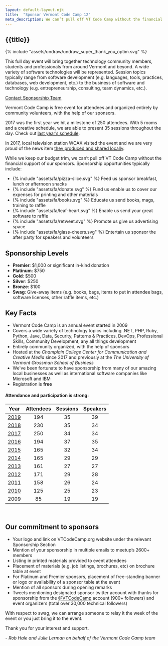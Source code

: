 ```yaml
---
layout: default-layout.njk
title:  "Sponsor Vermont Code Camp 12"
meta_description: We can’t pull off VT Code Camp without the financial support of our sponsors.
---
```


<section class="main" >
<div class="section-content">

# {{title}}

<div class="landing-image" aria-label="Woman expressing big thanks" >
    {% include "assets/undraw/undraw_super_thank_you_optim.svg" %}
</div>


This full day event will bring together technology community members, students and professionals from around Vermont and beyond. A wide variety of software technologies will be represented. Session topics typically range from software development (e.g. languages, tools, practices, databases, web development, etc.) to the business of software and technology (e.g. entrepreneurship, consulting, team dynamics, etc.).

<a href="mailto:sponsor@vtcodecamp.org" class="code cta">
    Contact Sponsorship Team
</a>

Vermont Code Camp is free event for attendees and organized entirely by community volunteers, with the help of our sponsors.

2017 was the first year we hit a milestone of 250 attendees. With 5 rooms and a creative schedule, we are able to present 35 sessions throughout the day. Check out [last year’s schedule](https://2019.vtcodecamp.org/schedule).

In 2017, local television station WCAX visited the event and we are very proud of the news item [they produced and shared locally](http://www.wcax.com/content/news/A-tech-lovers-paradise-445146003.html).

While we keep our budget trim, we can’t pull off VT Code Camp without the financial support of our sponsors. Sponsorship opportunities typically include:

<ul class="list-icons">
  <li>
    {% include "assets/fa/pizza-slice.svg" %}
    <span class="title">Feed us</span>
    <span class="description">sponsor breakfast, lunch or afternoon snacks</span>
  </li>
  <li>
    {% include "assets/fa/donate.svg" %}
    <span class="title">Fund us</span>
    <span class="description">enable us to cover our expenses for printing and other materials</span>
  </li>
  <li>
    {% include "assets/fa/books.svg" %}
    <span class="title">Educate us</span>
    <span class="description">send books, mags, training to raffle</span>
  </li>
  <li>
     {% include "assets/fa/leaf-heart.svg" %}
    <span class="title">Enable us</span>
    <span class="description">send your great software to raffle</span>
  </li>
  <li>
    {% include "assets/fa/retweet.svg" %}
    <span class="title">Promote us</span>
    <span class="description">give us advertising space</span>
  </li>
  <li>
    {% include "assets/fa/glass-cheers.svg" %}
    <span class="title">Entertain us</span>
    <span class="description">sponsor the after party for speakers and volunteers</span>
  </li>
</ul>

## Sponsorship Levels

* **Premier**: $1,000 or significant in-kind donation
* **Platinum**: $750
* **Gold**: $500
* **Silver**: $250
* **Bronze**: $100
* **Swag**: Give-away items (e.g. books, bags, items to put in attendee bags, software licenses, other raffle items, etc.)


## Key Facts


* Vermont Code Camp is an annual event started in 2009
* Covers a wide variety of technology topics including .NET, PHP, Ruby, Python, Jave, Data, Security, Patterns & Practices, DevOps, Professional Skills, Community Development, any all things development
* Entirely community organized, with the help of sponsors
* Hosted at the *Champlain College Center for Communication and Creative Media* since 2017 and previously at the *The University of Vermont Grossman School of Business*
* We've been fortunate to have sponsorship from many of our amazing local businesses as well as international software companies like Microsoft and IBM
* Registration is **free**

####  Attendance and participation is strong:


| Year                                         | Attendees | Sessions | Speakers |
|----------------------------------------------|:---------:|:--------:|:--------:|
| [2019](https://2019.vtcodecamp.org)          | 194       | 35       | 39       |
| [2018](https://2018.vtcodecamp.org)          | 230       | 35       | 34       |
| [2017](https://2017.vtcodecamp.org)          | 250       | 34       | 34       |
| [2016](https://2016.vtcodecamp.org)          | 194       | 37       | 35       |
| [2015](https://2015.vtcodecamp.org)          | 165       | 32       | 34       |
| [2014](https://2014.vtcodecamp.org)          | 165       | 29       | 29       |
| [2013](https://2013.vtcodecamp.org)          | 161       | 27       | 27       |
| [2012](https://2012.vtcodecamp.org)          | 171       | 29       | 28       |
| [2011](https://2011.vtcodecamp.org/schedule) | 158       | 26       | 24       |
| [2010](https://2010.vtcodecamp.org/schedule) | 125       | 25       | 23       |
| 2009                                         | 85        | 19       | 19       |


<br>

## Our commitment to sponsors

* Your logo and link on VTCodeCamp.org website under the relevant Sponsorship Section
* Mention of your sponsorship in multiple emails to meetup’s 2600+ members
* Listing in printed materials provided to event attendees
* Placement of materials (e.g. job listings, brochures, etc) on brochure table at event
* For Platinum and Premier sponsors, placement of free-standing banner or logo or availability of a sponsor table at the event
* Mention of all sponsors during opening remarks
* Tweets mentioning designated sponsor twitter account with thanks for sponsorship from the [@VTCodeCamp](https://twitter.com/vtcodecamp) account (900+ followers) and event organizers (total over 30,000 technical followers)

With respect to swag, we can arrange someone to relay it the week of the event or you just bring it to the event.

Thank you for your interest and support.

\- *Rob Hale and Julie Lerman on behalf of the Vermont Code Camp team*

</div>
</section>
